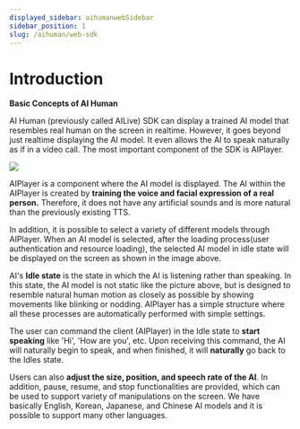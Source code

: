 ```yaml
---
displayed_sidebar: aihumanwebSidebar
sidebar_position: 1
slug: /aihuman/web-sdk
---
```


# Introduction

**Basic Concepts of AI Human**

AI Human (previously called AILive) SDK can display a trained AI model that resembles real human on the screen in realtime. However, it goes beyond just realtime displaying the AI model. It even allows the AI to speak naturally as if in a video call. The most important component of the SDK is AIPlayer.

<img src="/img/aihuman/web/quick_start.png" />

AIPlayer is a component where the AI model is displayed. The AI within the AIPlayer is created by **training the voice and facial expression of a real person.** Therefore, it does not have any artificial sounds and is more natural than the previously existing TTS.

In addition, it is possible to select a variety of different models through AIPlayer. When an AI model is selected, after the loading process(user authentication and resource loading), the selected AI model in idle state will be displayed on the screen as shown in the image above.

AI's **Idle state** is the state in which the AI is listening rather than speaking. In this state, the AI model is not static like the picture above, but is designed to resemble natural human motion as closely as possible by showing movements like blinking or nodding. AIPlayer has a simple structure where all these processes are automatically performed with simple settings.

The user can command the client (AIPlayer) in the Idle state to **start speaking** like 'Hi', 'How are you', etc. Upon receiving this command, the AI will naturally begin to speak, and when finished, it will **naturally** go back to the Idles state.

Users can also **adjust the size, position, and speech rate of the AI**. In addition, pause, resume, and stop functionalities are provided, which can be used to support variety of manipulations on the screen. We have basically English, Korean, Japanese, and Chinese AI models and it is possible to support many other languages.

